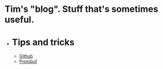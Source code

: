
# Tim's "blog". Stuff that's sometimes useful.
 - # Tips and tricks
	 - [Github](tricks_github.md)
	 - [Protobuf](tricks_protobuf.md)
